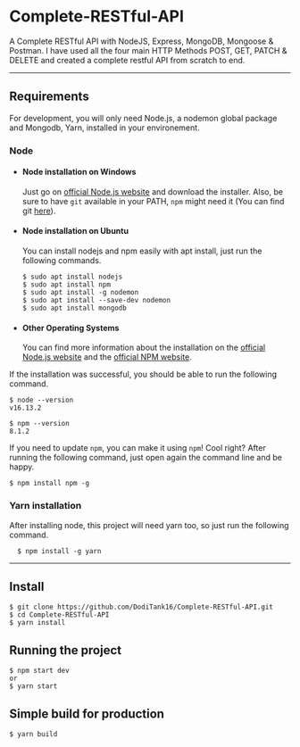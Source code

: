 # Complete-RESTful-API
A Complete RESTful API with NodeJS, Express, MongoDB, Mongoose &amp; Postman. I have used all the four main HTTP Methods POST, GET, PATCH &amp; DELETE and created a complete restful API from scratch to end.

---
## Requirements

For development, you will only need Node.js, a nodemon global package and Mongodb, Yarn, installed in your environement.

### Node
- #### Node installation on Windows

  Just go on [official Node.js website](https://nodejs.org/) and download the installer.
Also, be sure to have `git` available in your PATH, `npm` might need it (You can find git [here](https://git-scm.com/)).

- #### Node installation on Ubuntu

  You can install nodejs and npm easily with apt install, just run the following commands.

      $ sudo apt install nodejs
      $ sudo apt install npm
      $ sudo apt install -g nodemon
      $ sudo apt install --save-dev nodemon
      $ sudo apt install mongodb 

- #### Other Operating Systems
  You can find more information about the installation on the [official Node.js website](https://nodejs.org/) and the [official NPM website](https://npmjs.org/).

If the installation was successful, you should be able to run the following command.

    $ node --version
    v16.13.2

    $ npm --version
    8.1.2

If you need to update `npm`, you can make it using `npm`! Cool right? After running the following command, just open again the command line and be happy.

    $ npm install npm -g

###
### Yarn installation
  After installing node, this project will need yarn too, so just run the following command.

      $ npm install -g yarn

---

## Install

    $ git clone https://github.com/DodiTank16/Complete-RESTful-API.git
    $ cd Complete-RESTful-API
    $ yarn install


## Running the project

    $ npm start dev 
    or
    $ yarn start

## Simple build for production

    $ yarn build
